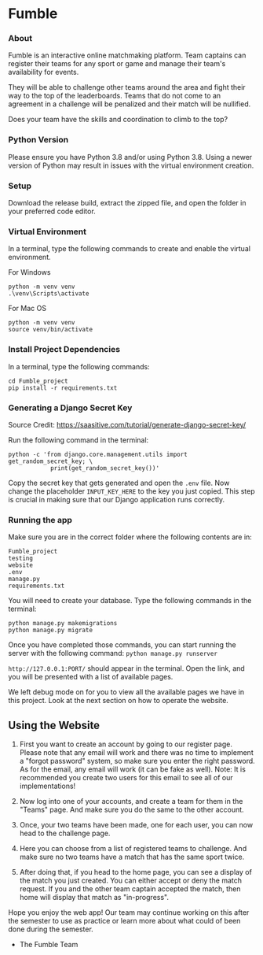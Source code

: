 # Fumble

### About

Fumble is an interactive online matchmaking platform. Team captains can register their teams for any sport or game and manage their team's availability for events.

They will be able to challenge other teams around the area and fight their way to the top of the leaderboards. Teams that do not come to an agreement in a challenge will be penalized and their match will be nullified.

Does your team have the skills and coordination to climb to the top?

### Python Version
Please ensure you have Python 3.8 and/or using Python 3.8. Using a newer version of Python may result in issues with the virtual environment creation.

### Setup
Download the release build, extract the zipped file, and open the folder in your preferred code editor.

### Virtual Environment
In a terminal, type the following commands to create and enable the virtual environment.

For Windows
```
python -m venv venv
.\venv\Scripts\activate
```

For Mac OS
```
python -m venv venv
source venv/bin/activate
```

### Install Project Dependencies
In a terminal, type the following commands:
```
cd Fumble_project
pip install -r requirements.txt
```

### Generating a Django Secret Key
Source Credit: https://saasitive.com/tutorial/generate-django-secret-key/

Run the following command in the terminal: 
```
python -c 'from django.core.management.utils import get_random_secret_key; \
            print(get_random_secret_key())'
```
Copy the secret key that gets generated and open the `.env` file. Now change the placeholder `INPUT_KEY_HERE` to the key you just copied. 
This step is crucial in making sure that our Django application runs correctly.

### Running the app

Make sure you are in the correct folder where the following contents are in:
```
Fumble_project
testing
website
.env
manage.py
requirements.txt
```

You will need to create your database. Type the following commands in the terminal:
```
python manage.py makemigrations
python manage.py migrate
```

Once you have completed those commands, you can start running the server with the following command:
`python manage.py runserver`

`http://127.0.0.1:PORT/` should appear in the terminal. Open the link, and you will be presented with a list of available pages.

We left debug mode on for you to view all the available pages we have in this project. Look at the next section on how to operate the website.

## Using the Website

1. First you want to create an account by going to our register page. Please note that any email will work and there was no time to implement a "forgot password" system, so make sure you enter the right password. As for the email, any email will work (it can be fake as well).
Note: It is recommended you create two users for this email to see all of our implementations!

2. Now log into one of your accounts, and create a team for them in the "Teams" page. And make sure you do the same to the other account.
3. Once, your two teams have been made, one for each user, you can now head to the challenge page.
4. Here you can choose from a list of registered teams to challenge. And make sure no two teams have a match that has the same sport twice.
5. After doing that, if you head to the home page, you can see a display of the match you just created. You can either accept or deny the match request. If you and the other team captain accepted the match, then home will display that match as "in-progress".

Hope you enjoy the web app! Our team may continue working on this after the semester to use as practice or learn more about what could of been done during the semester.

- The Fumble Team
